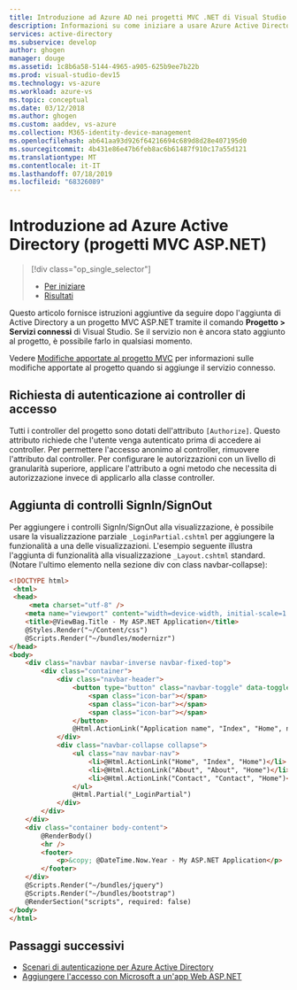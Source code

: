 ```yaml
---
title: Introduzione ad Azure AD nei progetti MVC .NET di Visual Studio
description: Informazioni su come iniziare a usare Azure Active Directory nei progetti MVC .NET dopo la connessione o la creazione di una directory Azure AD tramite i servizi connessi di Visual Studio
services: active-directory
ms.subservice: develop
author: ghogen
manager: douge
ms.assetid: 1c8b6a58-5144-4965-a905-625b9ee7b22b
ms.prod: visual-studio-dev15
ms.technology: vs-azure
ms.workload: azure-vs
ms.topic: conceptual
ms.date: 03/12/2018
ms.author: ghogen
ms.custom: aaddev, vs-azure
ms.collection: M365-identity-device-management
ms.openlocfilehash: ab641aa93d926f64216694c689d8d28e407195d0
ms.sourcegitcommit: 4b431e86e47b6feb8ac6b61487f910c17a55d121
ms.translationtype: MT
ms.contentlocale: it-IT
ms.lasthandoff: 07/18/2019
ms.locfileid: "68326089"
---
```

# <a name="getting-started-with-azure-active-directory-aspnet-mvc-projects"></a>Introduzione ad Azure Active Directory (progetti MVC ASP.NET)

> [!div class="op_single_selector"]
> - [Per iniziare](vs-active-directory-dotnet-getting-started.md)
> - [Risultati](vs-active-directory-dotnet-what-happened.md)

Questo articolo fornisce istruzioni aggiuntive da seguire dopo l'aggiunta di Active Directory a un progetto MVC ASP.NET tramite il comando **Progetto > Servizi connessi** di Visual Studio. Se il servizio non è ancora stato aggiunto al progetto, è possibile farlo in qualsiasi momento.

Vedere [Modifiche apportate al progetto MVC](vs-active-directory-dotnet-what-happened.md) per informazioni sulle modifiche apportate al progetto quando si aggiunge il servizio connesso.

## <a name="requiring-authentication-to-access-controllers"></a>Richiesta di autenticazione ai controller di accesso

Tutti i controller del progetto sono dotati dell'attributo `[Authorize]`. Questo attributo richiede che l'utente venga autenticato prima di accedere ai controller. Per permettere l'accesso anonimo al controller, rimuovere l'attributo dal controller. Per configurare le autorizzazioni con un livello di granularità superiore, applicare l'attributo a ogni metodo che necessita di autorizzazione invece di applicarlo alla classe controller.

## <a name="adding-signin--signout-controls"></a>Aggiunta di controlli SignIn/SignOut

Per aggiungere i controlli SignIn/SignOut alla visualizzazione, è possibile usare la visualizzazione parziale `_LoginPartial.cshtml` per aggiungere la funzionalità a una delle visualizzazioni. L'esempio seguente illustra l'aggiunta di funzionalità alla visualizzazione `_Layout.cshtml` standard. (Notare l'ultimo elemento nella sezione div con class navbar-collapse):

```html
<!DOCTYPE html>
 <html>
 <head>
     <meta charset="utf-8" />
    <meta name="viewport" content="width=device-width, initial-scale=1.0">
    <title>@ViewBag.Title - My ASP.NET Application</title>
    @Styles.Render("~/Content/css")
    @Scripts.Render("~/bundles/modernizr")
</head>
<body>
    <div class="navbar navbar-inverse navbar-fixed-top">
        <div class="container">
            <div class="navbar-header">
                <button type="button" class="navbar-toggle" data-toggle="collapse" data-target=".navbar-collapse">
                    <span class="icon-bar"></span>
                    <span class="icon-bar"></span>
                    <span class="icon-bar"></span>
                </button>
                @Html.ActionLink("Application name", "Index", "Home", new { area = "" }, new { @class = "navbar-brand" })
            </div>
            <div class="navbar-collapse collapse">
                <ul class="nav navbar-nav">
                    <li>@Html.ActionLink("Home", "Index", "Home")</li>
                    <li>@Html.ActionLink("About", "About", "Home")</li>
                    <li>@Html.ActionLink("Contact", "Contact", "Home")</li>
                </ul>
                @Html.Partial("_LoginPartial")
            </div>
        </div>
    </div>
    <div class="container body-content">
        @RenderBody() 
        <hr />
        <footer>
            <p>&copy; @DateTime.Now.Year - My ASP.NET Application</p>
        </footer>
    </div>
    @Scripts.Render("~/bundles/jquery")
    @Scripts.Render("~/bundles/bootstrap")
    @RenderSection("scripts", required: false)
</body>
</html>
```

## <a name="next-steps"></a>Passaggi successivi

- [Scenari di autenticazione per Azure Active Directory](authentication-scenarios.md)
- [Aggiungere l'accesso con Microsoft a un'app Web ASP.NET](quickstart-v1-aspnet-webapp.md)
